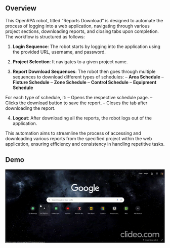 ## Overview
This OpenRPA robot, titled “Reports Download” is designed to automate the process of logging into a web application, navigating through various project sections, downloading reports, and closing tabs upon completion. The workflow is structured as follows:

1. **Login Sequence**: The robot starts by logging into the application using the provided URL, username, and password.

2. **Project Selection**: It navigates to a given project name.

3. **Report Download Sequences**: The robot then goes through multiple sequences to download different types of schedules:
– **Area Schedule**
– **Fixture Schedule**
– **Zone Schedule**
– **Control Schedule**
– **Equipment Schedule**

For each type of schedule, it:
– Opens the respective schedule page.
– Clicks the download button to save the report.
– Closes the tab after downloading the report.

4. **Logout**: After downloading all the reports, the robot logs out of the application.

This automation aims to streamline the process of accessing and downloading various reports from the specified project within the web application, ensuring efficiency and consistency in handling repetitive tasks.


## Demo
<img src="https://github.com/TunahanBoyaci/Automated-Report-Download-Workflow-for-Project-Management/blob/main/src/-.gif">

